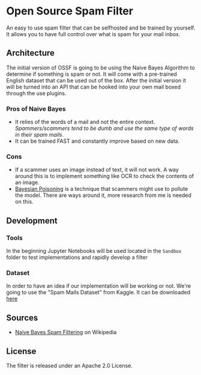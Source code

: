 # Open Source Spam Filter
An easy to use spam filter that can be selfhosted and be trained by yourself. It allows you to have full control over what is spam for your mail inbox.

## Architecture
The initial version of OSSF is going to be using the Naive Bayes Algorithm to determine if something is spam or not. It will come with a pre-trained English dataset that can be used out of the box. After the initial version it will be turned into an API that can be hooked into your own mail boxed through the use plugins.

### Pros of Naive Bayes
- It relies of the words of a mail and not the entire context. _Spammers/scammers tend to be dumb and use the same type of words in their spam mails_.
- It can be trained FAST and constantly improve based on new data.

### Cons
- If a scammer uses an image instead of text, it will not work. A way around this is to implement something like OCR to check the contents of an image.
- [Bayesian Poisoning](https://en.wikipedia.org/wiki/Bayesian_poisoning) is a technique that scammers might use to pollute the model. There are ways around it, more research from me is needed on this.

## Development
### Tools
In the beginning Jupyter Notebooks will be used located in the `Sandbox` folder to test implementations and rapidly develop a filter

### Dataset
In order to have an idea if our implementation will be working or not. We're going to use the "Spam Mails Dataset" from Kaggle. It can be downloaded [here](https://www.kaggle.com/venky73/spam-mails-dataset)

## Sources
- [Naive Bayes Spam Filtering](https://en.wikipedia.org/wiki/Naive_Bayes_spam_filtering) on Wikipedia

## License
The filter is released under an Apache 2.0 License.